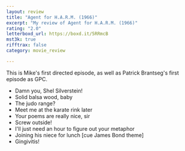 ```yaml
---
layout: review
title: "Agent for H.A.R.M. (1966)"
excerpt: "My review of Agent for H.A.R.M. (1966)"
rating: "2.0"
letterboxd_url: https://boxd.it/5RRmcB
mst3k: true
rifftrax: false
category: movie_review

---
```


This is Mike's first directed episode, as well as Patrick Brantseg's first episode as GPC.

* Damn you, Shel Silverstein!
* Solid balsa wood, baby
* The judo range?
* Meet me at the karate rink later
* Your poems are really nice, sir
* Screw outside!
* I'll just need an hour to figure out your metaphor
* Joining his niece for lunch [cue James Bond theme]
* Gingivitis!
